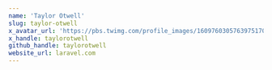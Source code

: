 ```yaml
---
name: 'Taylor Otwell'
slug: taylor-otwell
x_avatar_url: 'https://pbs.twimg.com/profile_images/1609760305763975170/Tx2TVkPI_200x200.jpg'
x_handle: taylorotwell
github_handle: taylorotwell
website_url: laravel.com
---
```


